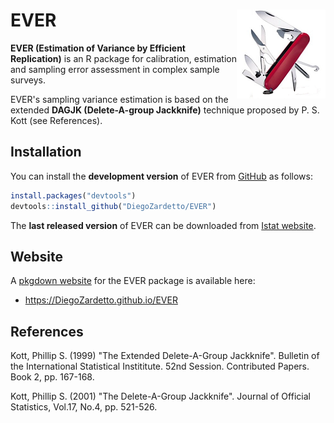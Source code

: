 # EVER <img src="EVER_LOGO_small.png" align="right" alt="" />

**EVER (Estimation of Variance by Efficient Replication)** is an R package for calibration, estimation and sampling error assessment in complex sample surveys. 

EVER's sampling variance estimation is based on the extended **DAGJK (Delete-A-group Jackknife)** technique proposed by P. S. Kott (see References).


## Installation
You can install the **development version** of EVER from [GitHub](https://github.com/DiegoZardetto/EVER) as follows:

```r
install.packages("devtools")
devtools::install_github("DiegoZardetto/EVER")
```

The **last released version** of EVER can be downloaded from [Istat website](https://www.istat.it/en/methods-and-tools/methods-and-it-tools/process/processing-tools/ever).


## Website
A [pkgdown website](https://DiegoZardetto.github.io/EVER) for the EVER package is available here:
- <https://DiegoZardetto.github.io/EVER>


## References
Kott, Phillip S. (1999) "The Extended Delete-A-Group Jackknife". Bulletin of the International Statistical Instititute. 52nd Session. Contributed Papers. Book 2, pp. 167-168.

Kott, Phillip S. (2001) "The Delete-A-Group Jackknife". Journal of Official Statistics, Vol.17, No.4, pp. 521-526.
